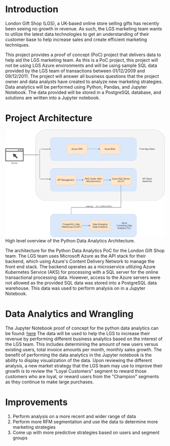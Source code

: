 # Introduction
London Gift Shop (LGS), a UK-based online store selling gifts has recently been seeing no growth in revenue. 
As such, the LGS marketing team wants to utilize the latest data technologies to get an understanding of their customer 
base to help increase sales and create efficient marketing techniques. 

This project provides a proof of concept (PoC) project that delivers data to help aid the LGS marketing team. 
As this is a PoC project, this project will not be using LGS Azure environments and will be using sample SQL data 
provided by the LGS team of transactions between 01/12/2009 and 09/12/2011. The project will answer all business 
questions that the project owner and data analysts have created to analyze new marketing strategies. Data analytics 
will be performed using Python, Pandas, and Jupyter Notebook. The data provided will be stored in a PostgreSQL 
database, and solutions are written into a Jupyter notebook.

# Project Architecture
![Python Data Wrangling Architecture](./assets/python_data_wrangling_architecture.png)
High level overview of the Python Data Analytics Architecture.

The architecture for the Python Data Analytics PoC for the London Gift Shop team. The LGS team uses Microsoft Azure as the
API stack for their backend, which using Azure's Content Delivery Network to manage the front end stack. The backend 
operates as a microservice utilizing Azure Kubernetes Service (AKS) for processing with a SQL server for the online 
transactional processing data. However, access to the Azure servers were not allowed as the provided SQL data was 
stored into a PostgreSQL data warehouse. This data was used to perform analysis on in a Jupyter Notebook.

# Data Analytics and Wrangling
The Jupyter Notebook proof of concept for the python data analytics can be found: [here](./retail_data_analytics_wrangling.ipynb)
The data will be used to help the LGS to increase their revenue by performing different business analytics based 
on the interest of the LGS team. This includes determining the amount of new users versus existing users, total 
invoice amounts per month, monthly sales growth. The benefit of performing the data analytics in the Jupyter 
notebook is the ability to display visualization of the data. Upon reviewing the different analysis, a new market strategy 
that the LGS team may use to improve their growth is to review the "Loyal Customers" segment to reward those customers 
who are loyal, or reward users from the "Champion" segments as they continue to make large purchases.  

# Improvements
1. Perform analysis on a more recent and wider range of data
2. Perform more RFM segmentation and use the data to determine more marketing strategies
3. Come up with more predictive strategies based on users and segment groups